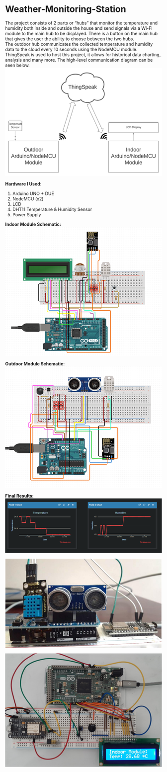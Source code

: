 # Weather-Monitoring-Station
The project consists of 2 parts or “hubs” that monitor the temperature and humidity both 
inside and outside the house and send signals via a Wi-Fi module to the main hub to be 
displayed. There is a button on the main hub that gives the user the ability to choose
between the two hubs. \
The outdoor hub communicates the collected temperature and humidity data to the cloud 
every 10 seconds using the NodeMCU module. ThingSpeak is used to host this project, it allows for historical data 
charting, analysis and many more. The high-level communication diagram can be seen below.
![Cloud_Comms](Assets/cloud_comms.png)

**Hardware I Used:**
1. Arduino UNO + DUE
2. NodeMCU (x2)
3. LCD
4. DHT11 Temperature & Humidity Sensor
5. Power Supply  

**Indoor Module Schematic:** 
![indoor](Assets/indoor_module_schematic.png)

**Outdoor Module Schematic:**
![outdoor](Assets/outdoor_module_schematic.png)

**Final Results:**  
![thingspeak](Assets/results_thingspeak.png)

![result1](Assets/results_outdoor.png)

![results2](Assets/results_indoor.jpg)
